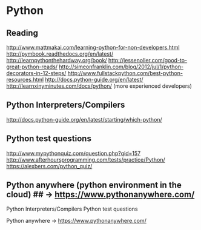 Python
=========

## Reading ##
http://www.mattmakai.com/learning-python-for-non-developers.html
http://pymbook.readthedocs.org/en/latest/
http://learnpythonthehardway.org/book/
http://jessenoller.com/good-to-great-python-reads/
http://simeonfranklin.com/blog/2012/jul/1/python-decorators-in-12-steps/
http://www.fullstackpython.com/best-python-resources.html
http://docs.python-guide.org/en/latest/
http://learnxinyminutes.com/docs/python/ (more experienced developers)

## Python Interpreters/Compilers ##
http://docs.python-guide.org/en/latest/starting/which-python/

## Python test questions ##
http://www.mypythonquiz.com/question.php?qid=157
http://www.afterhoursprogramming.com/tests/practice/Python/
https://alexbers.com/python_quiz/

## Python anywhere (python environment in the cloud) ## → https://www.pythonanywhere.com/

Python Interpreters/Compilers
Python test questions

Python anywhere → https://www.pythonanywhere.com/
